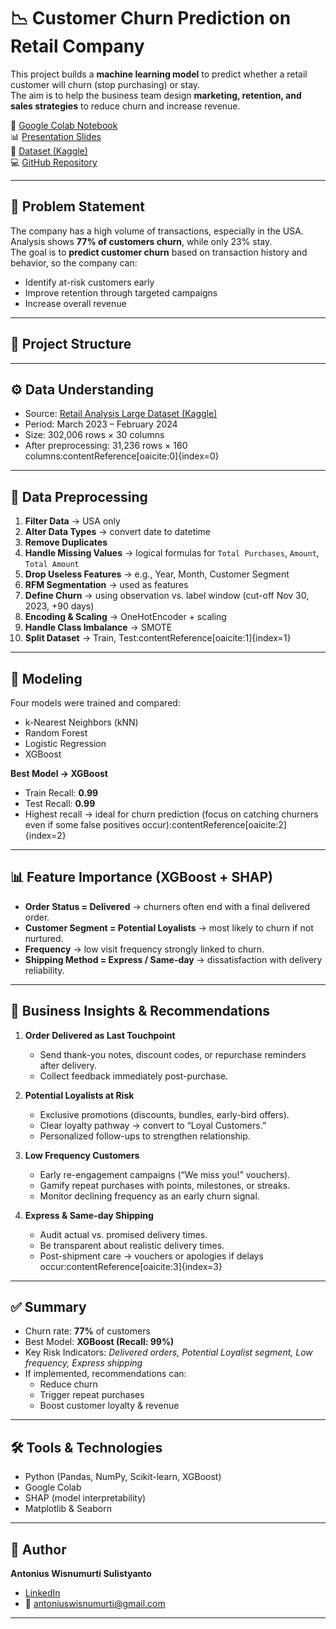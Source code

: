# 📉 Customer Churn Prediction on Retail Company

This project builds a **machine learning model** to predict whether a retail customer will churn (stop purchasing) or stay.  
The aim is to help the business team design **marketing, retention, and sales strategies** to reduce churn and increase revenue.

🔗 [Google Colab Notebook](https://colab.research.google.com/drive/1B0Ot4Et55hLfWVkmY3JoYq9Fz5sdzVJb?usp=sharing)  
📊 [Presentation Slides](https://www.canva.com/design/DAGxb0xbPsc/k0loegvXURimcvUb1Fop_A/edit?utm_content=DAGxb0xbPsc&utm_campaign=designshare&utm_medium=link2&utm_source=sharebutton)  
📂 [Dataset (Kaggle)](https://www.kaggle.com/datasets/sahilprajapati143/retail-analysis-large-dataset)  
💻 [GitHub Repository](https://github.com/antoniuswisnumurti/Final-Project-Customer-Churn-on-Retail-Company/tree/main)

---

## 📌 Problem Statement
The company has a high volume of transactions, especially in the USA.  
Analysis shows **77% of customers churn**, while only 23% stay.  
The goal is to **predict customer churn** based on transaction history and behavior, so the company can:  
- Identify at-risk customers early  
- Improve retention through targeted campaigns  
- Increase overall revenue  

---

## 📂 Project Structure

---

## ⚙️ Data Understanding
- Source: [Retail Analysis Large Dataset (Kaggle)](https://www.kaggle.com/datasets/sahilprajapati143/retail-analysis-large-dataset)  
- Period: March 2023 – February 2024  
- Size: 302,006 rows × 30 columns  
- After preprocessing: 31,236 rows × 160 columns:contentReference[oaicite:0]{index=0}

---

## 🔄 Data Preprocessing
1. **Filter Data** → USA only  
2. **Alter Data Types** → convert date to datetime  
3. **Remove Duplicates**  
4. **Handle Missing Values** → logical formulas for `Total Purchases`, `Amount`, `Total Amount`  
5. **Drop Useless Features** → e.g., Year, Month, Customer Segment  
6. **RFM Segmentation** → used as features  
7. **Define Churn** → using observation vs. label window (cut-off Nov 30, 2023, +90 days)  
8. **Encoding & Scaling** → OneHotEncoder + scaling  
9. **Handle Class Imbalance** → SMOTE  
10. **Split Dataset** → Train, Test:contentReference[oaicite:1]{index=1}

---

## 🤖 Modeling
Four models were trained and compared:  
- k-Nearest Neighbors (kNN)  
- Random Forest  
- Logistic Regression  
- XGBoost  

**Best Model → XGBoost**  
- Train Recall: **0.99**  
- Test Recall: **0.99**  
- Highest recall → ideal for churn prediction (focus on catching churners even if some false positives occur):contentReference[oaicite:2]{index=2}

---

## 📊 Feature Importance (XGBoost + SHAP)
- **Order Status = Delivered** → churners often end with a final delivered order.  
- **Customer Segment = Potential Loyalists** → most likely to churn if not nurtured.  
- **Frequency** → low visit frequency strongly linked to churn.  
- **Shipping Method = Express / Same-day** → dissatisfaction with delivery reliability.  

---

## 🎯 Business Insights & Recommendations
1. **Order Delivered as Last Touchpoint**  
   - Send thank-you notes, discount codes, or repurchase reminders after delivery.  
   - Collect feedback immediately post-purchase.  

2. **Potential Loyalists at Risk**  
   - Exclusive promotions (discounts, bundles, early-bird offers).  
   - Clear loyalty pathway → convert to “Loyal Customers.”  
   - Personalized follow-ups to strengthen relationship.  

3. **Low Frequency Customers**  
   - Early re-engagement campaigns (“We miss you!” vouchers).  
   - Gamify repeat purchases with points, milestones, or streaks.  
   - Monitor declining frequency as an early churn signal.  

4. **Express & Same-day Shipping**  
   - Audit actual vs. promised delivery times.  
   - Be transparent about realistic delivery times.  
   - Post-shipment care → vouchers or apologies if delays occur:contentReference[oaicite:3]{index=3}  

---

## ✅ Summary
- Churn rate: **77%** of customers  
- Best Model: **XGBoost (Recall: 99%)**  
- Key Risk Indicators: *Delivered orders, Potential Loyalist segment, Low frequency, Express shipping*  
- If implemented, recommendations can:  
  - Reduce churn  
  - Trigger repeat purchases  
  - Boost customer loyalty & revenue  

---

## 🛠️ Tools & Technologies
- Python (Pandas, NumPy, Scikit-learn, XGBoost)  
- Google Colab  
- SHAP (model interpretability)  
- Matplotlib & Seaborn  

---

## 👤 Author
**Antonius Wisnumurti Sulistyanto**  
- [LinkedIn](https://www.linkedin.com/in/antonius-wisnumurti-sulistyanto/)  
- 📧 antoniuswisnumurti@gmail.com  

---
